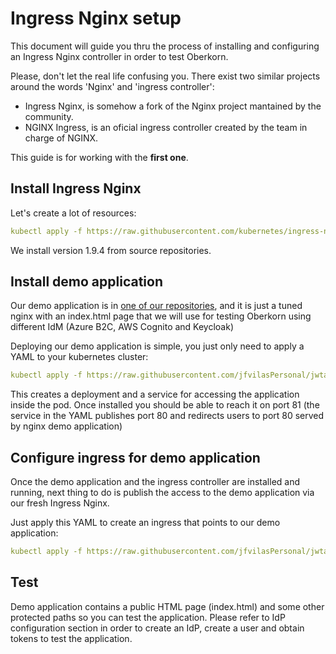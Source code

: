 # Ingress Nginx setup
This document will guide you thru the process of installing and configuring an Ingress Nginx controller in order to test Oberkorn.

Please, don't let the real life confusing you. There exist two similar projects around the words 'Nginx' and 'ingress controller':

  - Ingress Nginx, is somehow a fork of the Nginx project mantained by the community.
  - NGINX Ingress, is an oficial ingress controller created by the team in charge of NGINX.

This guide is for working with the **first one**.

## Install Ingress Nginx
Let's create a lot of resources:

```yaml
kubectl apply -f https://raw.githubusercontent.com/kubernetes/ingress-nginx/controller-v1.9.4/deploy/static/provider/cloud/deploy.yaml
```

We install version 1.9.4 from source repositories.

## Install demo application
Our demo application is in [one of our repositories](https://github.com/jfvilasPersonal/jwta-demo), and it is just a tuned nginx with an index.html page that we will use for testing Oberkorn using different IdM (Azure B2C, AWS Cognito and Keycloak)

Deploying our demo application is simple, you just only need to apply a YAML to your kubernetes cluster:

```yaml
kubectl apply -f https://raw.githubusercontent.com/jfvilasPersonal/jwta-demo/main/demo-nginx.yaml
```

This creates a deployment and a service for accessing the application inside the pod. Once installed you should be able to reach it on port 81 (the service in the YAML publishes port 80 and redirects users to port 80 served by nginx demo application)

## Configure ingress for demo application
Once the demo application and the ingress controller are installed and running, next thing to do is publish the access to the demo application via our fresh Ingress Nginx.

Just apply this YAML to create an ingress that  points to our demo application:

```yaml
kubectl apply -f https://raw.githubusercontent.com/jfvilasPersonal/jwta-controller/main/test/ingress-jfvilas.yaml
```

## Test
Demo application contains a public HTML page (index.html) and some other protected paths so you can test the application. Please refer to IdP configuration section in order to create an IdP, create a user and obtain tokens to test the application.

